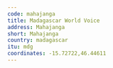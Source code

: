 ```yaml
---
code: mahajanga
title: Madagascar World Voice
address: Mahajanga
short: Mahajanga
country: madagascar
itu: mdg
coordinates: -15.72722,46.44611
---
```

